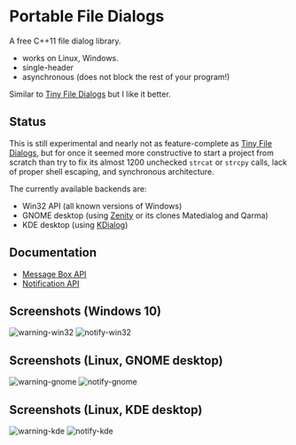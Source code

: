 # Portable File Dialogs

A free C++11 file dialog library.

  * works on Linux, Windows.
  * single-header
  * asynchronous (does not block the rest of your program!)

Similar to [Tiny File Dialogs](https://sourceforge.net/projects/tinyfiledialogs/) but I like it better.

## Status

This is still experimental and nearly not as feature-complete as
[Tiny File Dialogs](https://sourceforge.net/projects/tinyfiledialogs/),
but for once it seemed more constructive to start a project from scratch
than try to fix its almost 1200 unchecked `strcat` or `strcpy` calls,
lack of proper shell escaping, and synchronous architecture.

The currently available backends are:

  * Win32 API (all known versions of Windows)
  * GNOME desktop (using [Zenity](https://en.wikipedia.org/wiki/Zenity) or its clones Matedialog and Qarma)
  * KDE desktop (using [KDialog](https://github.com/KDE/kdialog))

## Documentation

  * [Message Box API](https://github.com/samhocevar/portable-file-dialogs/issues/1)
  * [Notification API](https://github.com/samhocevar/portable-file-dialogs/issues/2)

## Screenshots (Windows 10)

![warning-win32](https://user-images.githubusercontent.com/245089/47136607-76919a00-d2b4-11e8-8f42-e2d62c4f9570.png)
![notify-win32](https://user-images.githubusercontent.com/245089/47142453-2ff76c00-d2c3-11e8-871a-1a110ac91eb2.png)

## Screenshots (Linux, GNOME desktop)

![warning-gnome](https://user-images.githubusercontent.com/245089/47136608-772a3080-d2b4-11e8-9e1d-60a7e743e908.png)
![notify-gnome](https://user-images.githubusercontent.com/245089/47142455-30900280-d2c3-11e8-8b76-ea16c7e502d4.png)

## Screenshots (Linux, KDE desktop)

![warning-kde](https://user-images.githubusercontent.com/245089/47149255-4dcccd00-d2d3-11e8-84c9-f85612784680.png)
![notify-kde](https://user-images.githubusercontent.com/245089/47149206-27a72d00-d2d3-11e8-8f1b-96e462f08c2b.png)

